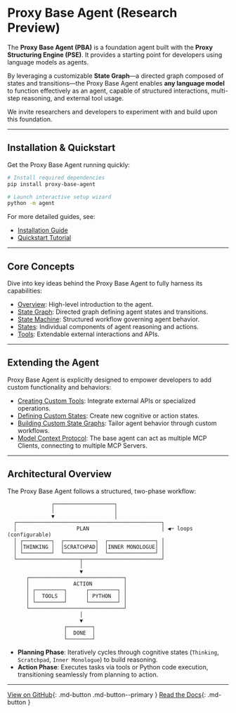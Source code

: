 # Proxy Base Agent (Research Preview)

The **Proxy Base Agent (PBA)** is a foundation agent built with the **Proxy Structuring Engine (PSE)**.
It provides a starting point for developers using language models as agents.

By leveraging a customizable **State Graph**—a directed graph composed of states and transitions—the Proxy Base Agent enables **any language model** to function effectively as an agent, capable of structured interactions, multi-step reasoning, and external tool usage.

We invite researchers and developers to experiment with and build upon this foundation.

---

## Installation & Quickstart

Get the Proxy Base Agent running quickly:

```bash
# Install required dependencies
pip install proxy-base-agent

# Launch interactive setup wizard
python -m agent
```

For more detailed guides, see:

- [Installation Guide](getting-started/installation.md)
- [Quickstart Tutorial](getting-started/quickstart.md)

---

## Core Concepts

Dive into key ideas behind the Proxy Base Agent to fully harness its capabilities:

- [Overview](concepts/overview.md): High-level introduction to the agent.
- [State Graph](concepts/state-graph.md): Directed graph defining agent states and transitions.
- [State Machine](concepts/state-machine.md): Structured workflow governing agent behavior.
- [States](concepts/states.md): Individual components of agent reasoning and actions.
- [Tools](concepts/tools.md): Extendable external interactions and APIs.

---

## Extending the Agent

Proxy Base Agent is explicitly designed to empower developers to add custom functionality and behaviors:

- [Creating Custom Tools](extending/custom-tools.md): Integrate external APIs or specialized operations.
- [Defining Custom States](extending/custom-states.md): Create new cognitive or action states.
- [Building Custom State Graphs](extending/custom-state-graphs.md): Tailor agent behavior through custom workflows.
- [Model Context Protocol](extending/model-context-protocol.md): The base agent can act as multiple MCP Clients, connecting to multiple MCP Servers.

---

## Architectural Overview

The Proxy Base Agent follows a structured, two-phase workflow:

```
              ┌───────────────────┐
              │                   │
              ▼                   │
  ┌──────────────────────────────────────────────┐
  │                   PLAN                       │ ◀─ loops (configurable)
  │ ┌─────────┐  ┌──────────┐  ┌───────────────┐ │
  │ │THINKING │  │SCRATCHPAD│  │INNER MONOLOGUE│ │
  │ └─────────┘  └──────────┘  └───────────────┘ │
  └────────────────────┬─────────────────────────┘
                       │
                       ▼
      ┌──────────────────────────────┐
      │              ACTION          │
      │ ┌─────────┐      ┌─────────┐ │
      │ │  TOOLS  │      │ PYTHON  │ │
      │ └─────────┘      └─────────┘ │
      └──────────────────────────────┘
                       │
                       ▼
                  ┌────────┐
                  │  DONE  │
                  └────────┘
```

- **Planning Phase**: Iteratively cycles through cognitive states (`Thinking`, `Scratchpad`, `Inner Monologue`) to build reasoning.
- **Action Phase**: Executes tasks via tools or Python code execution, transitioning seamlessly from planning to action.

---

[View on GitHub](https://github.com/TheProxyCompany/proxy-base-agent){: .md-button .md-button--primary }
[Read the Docs](concepts/overview.md){: .md-button }
